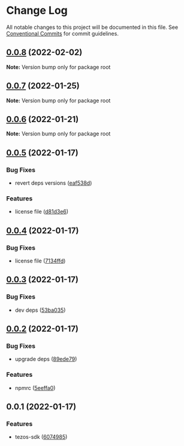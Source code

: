 # Change Log

All notable changes to this project will be documented in this file.
See [Conventional Commits](https://conventionalcommits.org) for commit guidelines.

## [0.0.8](https://github.com/rarible/tezos-sdk/compare/v0.0.7...v0.0.8) (2022-02-02)

**Note:** Version bump only for package root





## [0.0.7](https://github.com/rarible/tezos-sdk/compare/v0.0.6...v0.0.7) (2022-01-25)

**Note:** Version bump only for package root





## [0.0.6](https://github.com/rarible/tezos-sdk/compare/v0.0.5...v0.0.6) (2022-01-21)

**Note:** Version bump only for package root





## [0.0.5](https://github.com/rarible/tezos-sdk/compare/v0.0.4...v0.0.5) (2022-01-17)


### Bug Fixes

* revert deps versions ([eaf538d](https://github.com/rarible/tezos-sdk/commit/eaf538d3ec0c215861318e2d5259ce89a7e799d8))


### Features

* license file ([d81d3e6](https://github.com/rarible/tezos-sdk/commit/d81d3e649190b42e1b682433f2e37b86e5673917))





## [0.0.4](https://github.com/rarible/tezos-sdk/compare/v0.0.3...v0.0.4) (2022-01-17)


### Bug Fixes

* license file ([7134ffd](https://github.com/rarible/tezos-sdk/commit/7134ffdbc288d19e80e6b38d63990345661b9f40))





## [0.0.3](https://github.com/rarible/tezos-sdk/compare/v0.0.2...v0.0.3) (2022-01-17)


### Bug Fixes

* dev deps ([53ba035](https://github.com/rarible/tezos-sdk/commit/53ba035899c48220ba25b9cc748f74f7ce33a875))





## [0.0.2](https://github.com/rarible/tezos-sdk/compare/v0.0.1...v0.0.2) (2022-01-17)


### Bug Fixes

* upgrade deps ([89ede79](https://github.com/rarible/tezos-sdk/commit/89ede7993fede6fb34dc8d4e70c02095d5063c14))


### Features

* npmrc ([5eeffa0](https://github.com/rarible/tezos-sdk/commit/5eeffa087c1650f42d2d8ce0afaad595ca21e156))





## 0.0.1 (2022-01-17)


### Features

* tezos-sdk ([6074985](https://github.com/rarible/tezos-sdk/commit/60749857fea2eac43e93ee1bc69885f6962aee84))
